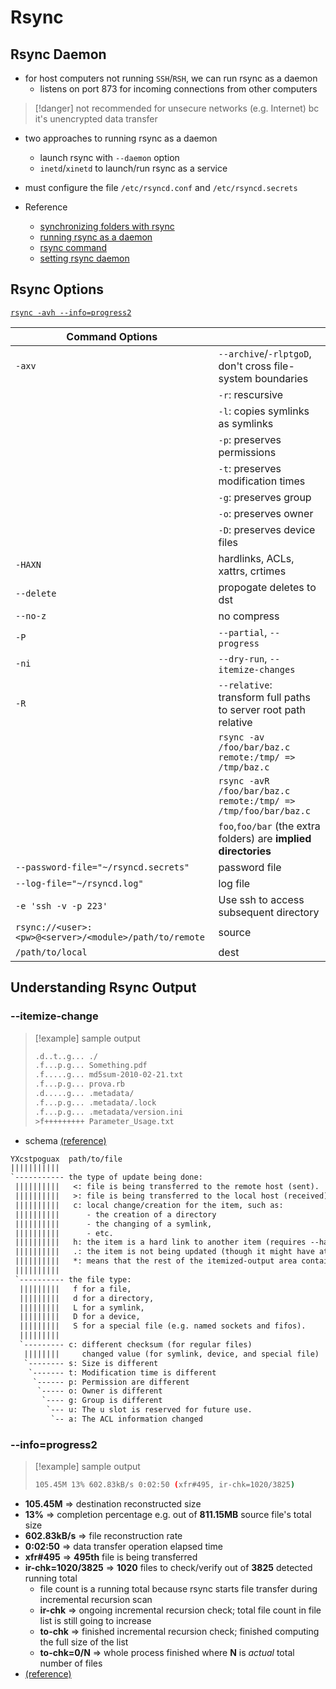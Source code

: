 # Rsync

## Rsync Daemon

- for host computers not running `SSH`/`RSH`, we can run rsync as a daemon
  - listens on port 873 for incoming connections from other computers

 > 
 > \[!danger\] not recommended for unsecure networks (e.g. Internet) bc it's unencrypted data transfer

- two approaches to running rsync as a daemon
  
  - launch rsync with `--daemon` option
  - `inetd`/`xinetd` to launch/run rsync as a service
- must configure the file `/etc/rsyncd.conf` and `/etc/rsyncd.secrets`

- Reference
  
  - [synchronizing folders with rsync](https://en.jveweb.net/archives/2010/11/synchronizing-folders-with-rsync.html)
  - [running rsync as a daemon](https://en.jveweb.net/archives/2011/01/running-rsync-as-a-daemon.html)
  - [rsync command](https://weihanglo.tw/debian-R-setup/doc/backup_rsync.html)
  - [setting rsync daemon](https://weihanglo.tw/debian-R-setup/doc/backup_rsync-daemon.html)

## Rsync Options

[`rsync -avh --info=progress2`](https://explainshell.com/explain?cmd=rsync+-avh+--info%3Dprogress2+)

|Command Options||
|---------------|--|
|`-axv`|`--archive`/`-rlptgoD`, don't cross file-system boundaries|
||`-r`: rescursive|
||`-l`: copies symlinks as symlinks|
||`-p`: preserves permissions|
||`-t`: preserves modification times|
||`-g`: preserves group|
||`-o`: preserves owner|
||`-D`: preserves device files|
|`-HAXN`|hardlinks, ACLs, xattrs, crtimes|
|`--delete`|propogate deletes to dst|
|`--no-z`|no compress|
|`-P`|`--partial`, `--progress`|
|`-ni`|`--dry-run`, `--itemize-changes`|
|`-R`|`--relative`: transform full paths to server root path relative|
||`rsync -av  /foo/bar/baz.c remote:/tmp/ => /tmp/baz.c`|
||`rsync -avR /foo/bar/baz.c remote:/tmp/ => /tmp/foo/bar/baz.c`|
||`foo`,`foo/bar` (the extra folders) are **implied directories**|
|`--password-file="~/rsyncd.secrets"`|password file|
|`--log-file="~/rsyncd.log"`|log file|
|`-e 'ssh -v -p 223'`|Use ssh to access subsequent directory|
|`rsync://<user>:<pw>@<server>/<module>/path/to/remote`|source|
|`/path/to/local`|dest|

## Understanding Rsync Output

### \--itemize-change

 > 
 > \[!example\] sample output
 > 
 > ```bash
 > .d..t..g... ./
 > .f...p.g... Something.pdf
 > .f.....g... md5sum-2010-02-21.txt
 > .f...p.g... prova.rb
 > .d.....g... .metadata/
 > .f...p.g... .metadata/.lock
 > .f...p.g... .metadata/version.ini
 > >f+++++++++ Parameter_Usage.txt
 > ```

- schema [(reference)](http://web.archive.org/web/20160904174444/http://andreafrancia.it/2010/03/understanding-the-output-of-rsync-itemize-changes.html)

```txt
YXcstpoguax  path/to/file
|||||||||||
`----------- the type of update being done:
 ||||||||||   <: file is being transferred to the remote host (sent).
 ||||||||||   >: file is being transferred to the local host (received).
 ||||||||||   c: local change/creation for the item, such as:
 ||||||||||      - the creation of a directory
 ||||||||||      - the changing of a symlink,
 ||||||||||      - etc.
 ||||||||||   h: the item is a hard link to another item (requires --hard-links).
 ||||||||||   .: the item is not being updated (though it might have attributes that are being modified).
 ||||||||||   *: means that the rest of the itemized-output area contains a message (e.g. "deleting").
 ||||||||||
 `---------- the file type:
  |||||||||   f for a file,
  |||||||||   d for a directory,
  |||||||||   L for a symlink,
  |||||||||   D for a device,
  |||||||||   S for a special file (e.g. named sockets and fifos).
  |||||||||
  `--------- c: different checksum (for regular files)
   ||||||||     changed value (for symlink, device, and special file)
   `-------- s: Size is different
    `------- t: Modification time is different
     `------ p: Permission are different
      `----- o: Owner is different
       `---- g: Group is different
        `--- u: The u slot is reserved for future use.
         `-- a: The ACL information changed
```

### \--info=progress2

 > 
 > \[!example\] sample output
 > 
 > ```bash
 > 105.45M 13% 602.83kB/s 0:02:50 (xfr#495, ir-chk=1020/3825)
 > ```

- **105.45M**     => destination reconstructed size
- **13%**         => completion percentage e.g. out of **811.15MB** source file's total size
- **602.83kB/s**  => file reconstruction rate
- **0:02:50**     => data transfer operation elapsed time
- **xfr#495**          => **495th** file is being transferred
- **ir-chk=1020/3825** => **1020** files to check/verify out of **3825** detected running total
  - file count is a running total because rsync starts file transfer during incremental recursion scan
  - **ir-chk**     => ongoing incremental recursion check; total file count in file list is still going to increase
  - **to-chk**     => finished incremental recursion check; finished computing the full size of the list
  - **to-chk=0/N** => whole process finished where **N** is _actual_ total number of files
- [(reference)](https://unix.stackexchange.com/a/261139)
